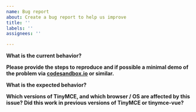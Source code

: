 ```yaml
---
name: Bug report
about: Create a bug report to help us improve
title: ''
labels: ''
assignees: ''

---
```


**What is the current behavior?**

**Please provide the steps to reproduce and if possible a minimal demo of the problem via [codesandbox.io](https://codesandbox.io/s/9y95z5m40y?fontsize=14) or similar.**

**What is the expected behavior?**

**Which versions of TinyMCE, and which browser / OS are affected by this issue? Did this work in previous versions of TinyMCE or tinymce-vue?**
